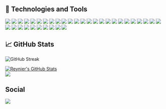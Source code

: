 ## 🔧 Technologies and Tools

![](https://img.shields.io/badge/OS-Linux-informational?style=for-the-badge&logo=linux&logoColor=white&color=2bbc8a)
![](https://img.shields.io/badge/OS-Ubuntu-informational?style=for-the-badge&logo=ubuntu&logoColor=white&color=2bbc8a)
![](https://img.shields.io/badge/Editor-Visual_Studio_Code-informational?style=for-the-badge&logo=visual-studio-code&logoColor=white&color=2bbc8a)
![](https://img.shields.io/badge/Editor-IntelliJ_IDEA-informational?style=for-the-badge&logo=intellij-idea&logoColor=white&color=2bbc8a)
![](https://img.shields.io/badge/Editor-NetBeans_IDE-informational?style=for-the-badge&logo=netbeans-ide&logoColor=white&color=2bbc8a)
![](https://img.shields.io/badge/Code-C-informational?style=for-the-badge&logo=c&logoColor=white&color=2bbc8a)
![](https://img.shields.io/badge/Code-C++-informational?style=for-the-badge&logo=c%2B%2B&logoColor=white&color=2bbc8a)
![](https://img.shields.io/badge/Code-Python-informational?style=for-the-badge&logo=python&logoColor=white&color=2bbc8a)
![](https://img.shields.io/badge/Code-Fortran-informational?style=for-the-badge&logo=fortran&logoColor=white&color=2bbc8a)
![](https://img.shields.io/badge/Code-Java-informational?style=for-the-badge&logo=java&logoColor=white&color=2bbc8a)
![](https://img.shields.io/badge/Code-JavaScript-informational?style=for-the-badge&logo=javascript&logoColor=white&color=2bbc8a)
![](https://img.shields.io/badge/Code-Make-informational?style=for-the-badge&logo=cmake&logoColor=white&color=2bbc8a)
![](https://img.shields.io/badge/Code-Node_JS-informational?style=for-the-badge&logo=node-dot-js&logoColor=white&color=2bbc8a)
![](https://img.shields.io/badge/Code-HTML5-informational?style=for-the-badge&logo=html5&logoColor=white&color=2bbc8a)
![](https://img.shields.io/badge/Code-CSS3-informational?style=for-the-badge&logo=css3&logoColor=white&color=2bbc8a)
![](https://img.shields.io/badge/Code-JavaScript-informational?style=for-the-badge&logo=javascript&logoColor=white&color=2bbc8a)
![](https://img.shields.io/badge/Code-Elixir-informational?style=for-the-badge&logo=elixir&logoColor=white&color=2bbc8a)
![](https://img.shields.io/badge/Code-Angular-informational?style=for-the-badge&logo=angular&logoColor=white&color=2bbc8a)
![](https://img.shields.io/badge/Code-Django-informational?style=for-the-badge&logo=django&logoColor=white&color=2bbc8a)
![](https://img.shields.io/badge/Code-Vue-informational?style=for-the-badge&logo=vue.js&logoColor=white&color=2bbc8a)
![](https://img.shields.io/badge/Code-Material_UI-informational?style=for-the-badge&logo=material-ui&logoColor=white&color=2bbc8a)
![](https://img.shields.io/badge/ML-Tensorflow-informational?style=for-the-badge&logo=tensorflow&logoColor=white&color=2bbc8a)
![](https://img.shields.io/badge/ML-Keras-informational?style=for-the-badge&logo=keras&logoColor=white&color=2bbc8a)
![](https://img.shields.io/badge/ML-Pytorch-informational?style=for-the-badge&logo=pytorch&logoColor=white&color=2bbc8a)
![](https://img.shields.io/badge/Databases-SQLite-informational?style=for-the-badge&logo=sqlite&logoColor=white&color=2bbc8a)
![](https://img.shields.io/badge/Databases-PostgreSQL-informational?style=for-the-badge&logo=postgresql&logoColor=white&color=2bbc8a)
![](https://img.shields.io/badge/Databases-MySQL-00000F?style=for-the-badge&logo=mysql&logoColor=white&color=2bbc8a)
![](https://img.shields.io/badge/Shell-Bash-informational?style=for-the-badge&logo=gnu-bash&logoColor=white&color=2bbc8a)
![](https://img.shields.io/badge/Tools-LaTeX-informational?style=for-the-badge&logo=latex&logoColor=white&color=2bbc8a)
![](https://img.shields.io/badge/Tools-Docker-informational?style=for-the-badge&logo=docker&logoColor=white&color=2bbc8a)
![](https://img.shields.io/badge/Tools-Jupyter-informational?style=for-the-badge&logo=Jupyter&logoColor=white&color=2bbc8a)
![](https://img.shields.io/badge/Tools-Google_Colab-informational?style=for-the-badge&logo=googlecolab&logoColor=white&color=2bbc8a)
![](https://img.shields.io/badge/Cloud-Heroku-430098?style=for-the-badge&logo=heroku&logoColor=white&color=2bbc8a)
![](https://img.shields.io/badge/Cloud-Google_Cloud-4285F4?style=for-the-badge&logo=google-cloud&logoColor=white&color=2bbc8a)
![](https://img.shields.io/badge/Cloud-Amazon_AWS-232F3E?style=for-the-badge&logo=amazon-aws&logoColor=white&color=2bbc8a)

## &#x1f4c8; GitHub Stats

![GitHub Streak](https://streak-stats.demolab.com/?user=reynierhdez&theme=dark)

<a href="https://github.com/reynierhdez/">
  <img align="center" src="https://github-readme-stats.vercel.app/api?username=reynierhdez&show_icons=true&line_height=27&count_private=true&title_color=ffffff&text_color=c9cacc&icon_color=2bbc8a&bg_color=1d1f21" alt="Reynier's GitHub Stats" />
</a>

<br/>

<a href="https://github.com/reynierhdez/">
  <img align="center" src="https://github-readme-stats.vercel.app/api/top-langs/?username=reynierhdez&title_color=ffffff&text_color=c9cacc&icon_color=2bbc8a&bg_color=1d1f21&layout=compact&langs_count=8" />
</a>

## Social

![](https://img.shields.io/badge/LinkedIn-reynierhdez-%230077B5.svg?style=for-the-badge&logo=linkedin&logoColor=white)


<!--
**reynierhdez/reynierhdez** is a ✨ _special_ ✨ repository because its `README.md` (this file) appears on your GitHub profile.

Here are some ideas to get you started:

- 🔭 I’m currently working on ...
- 🌱 I’m currently learning ...
- 👯 I’m looking to collaborate on ...
- 🤔 I’m looking for help with ...
- 💬 Ask me about ...
- 📫 How to reach me: ...
- 😄 Pronouns: ...
- ⚡ Fun fact: ...
-->
